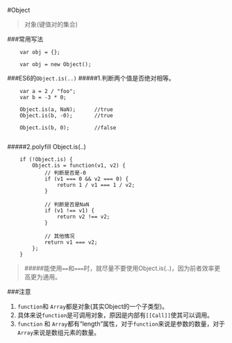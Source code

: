 #Object

> 对象(键值对的集合)

###常用写法
```
	var obj = {};
	
	var obj = new Object();
```

###ES6的`Object.is(..)`
#####1.判断两个值是否绝对相等。
```
	var a = 2 / "foo";
	var b = -3 * 0;
	
	Object.is(a, NaN);      //true
	Object.is(b, -0);       //true
	
	Object.is(b, 0);        //false
	
```

#####2.polyfill Object.is(..)
```
	if (!Object.is) {
		Object.is = function(v1, v2) {
			// 判断是否是-0
			if (v1 === 0 && v2 === 0) {
				return 1 / v1 === 1 / v2;
			}
			
			// 判断是否是NaN
			if (v1 !== v1) {
				return v2 !== v2;
			}
			
			// 其他情况
			return v1 === v2;
		};
	}
```
>#####能使用`==`和`===`时，就尽量不要使用Object.is(..)，因为前者效率更高更为通用。

###注意
1. `function`和 `Array`都是对象(其实Object的一个子类型)。
2. 具体来说`function`是可调用对象，原因是内部有`[[Call]]`使其可以调用。
3. `function` 和 `Array`都有“length”属性，对于`function`来说是参数的数量，对于`Array`来说是数组元素的数量。


